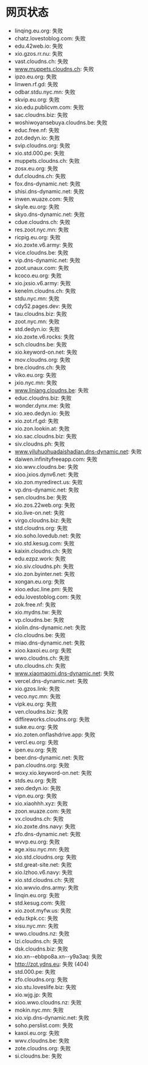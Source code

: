 # 网页状态
- linqing.eu.org: 失败
- chatz.lovestoblog.com: 失败
- edu.42web.io: 失败
- xio.gzos.rr.nu: 失败
- vast.cloudns.ch: 失败
- www.muppets.cloudns.ch: 失败
- ipzo.eu.org: 失败
- linwen.rf.gd: 失败
- odbar.stdu.nyc.mn: 失败
- skvip.eu.org: 失败
- xio.edu.publicvm.com: 失败
- sac.cloudns.biz: 失败
- woshiwoyansebuya.cloudns.be: 失败
- educ.free.nf: 失败
- zot.dedyn.io: 失败
- svip.cloudns.org: 失败
- xio.std.000.pe: 失败
- muppets.cloudns.ch: 失败
- zosx.eu.org: 失败
- duf.cloudns.ch: 失败
- fox.dns-dynamic.net: 失败
- shisi.dns-dynamic.net: 失败
- inwen.wuaze.com: 失败
- skyle.eu.org: 失败
- skyo.dns-dynamic.net: 失败
- cdue.cloudns.ch: 失败
- res.zoot.nyc.mn: 失败
- ricpig.eu.org: 失败
- xio.zoxte.v6.army: 失败
- vice.cloudns.be: 失败
- vip.dns-dynamic.net: 失败
- zoot.unaux.com: 失败
- kcoco.eu.org: 失败
- xio.jxsio.v6.army: 失败
- kenelm.cloudns.ch: 失败
- stdu.nyc.mn: 失败
- cdy52.pages.dev: 失败
- tau.cloudns.biz: 失败
- zoot.nyc.mn: 失败
- std.dedyn.io: 失败
- xio.zoxte.v6.rocks: 失败
- sch.cloudns.be: 失败
- xio.keyword-on.net: 失败
- mov.cloudns.org: 失败
- bre.cloudns.ch: 失败
- viko.eu.org: 失败
- jxio.nyc.mn: 失败
- www.liniang.cloudns.be: 失败
- educ.cloudns.biz: 失败
- wonder.dynx.me: 失败
- xio.xeo.dedyn.io: 失败
- xio.zot.rf.gd: 失败
- xio.zon.lookin.at: 失败
- xio.sac.cloudns.biz: 失败
- siv.cloudns.ph: 失败
- www.yiluhuohuadaishadian.dns-dynamic.net: 失败
- daiwen.infinityfreeapp.com: 失败
- xio.wwv.cloudns.be: 失败
- xioo.jxios.dynv6.net: 失败
- xio.zon.myredirect.us: 失败
- vp.dns-dynamic.net: 失败
- sen.cloudns.be: 失败
- xio.zos.22web.org: 失败
- xio.live-on.net: 失败
- virgo.cloudns.biz: 失败
- std.cloudns.org: 失败
- xio.soho.lovedub.net: 失败
- xio.std.kesug.com: 失败
- kaixin.cloudns.ch: 失败
- edu.ezpz.work: 失败
- xio.siv.cloudns.ph: 失败
- xio.zon.byinter.net: 失败
- xongan.eu.org: 失败
- xioo.educ.line.pm: 失败
- edu.lovestoblog.com: 失败
- zok.free.nf: 失败
- xio.mydns.tw: 失败
- vp.cloudns.be: 失败
- xiolin.dns-dynamic.net: 失败
- clo.cloudns.be: 失败
- miao.dns-dynamic.net: 失败
- xioo.kaxoi.eu.org: 失败
- wwo.cloudns.ch: 失败
- uto.cloudns.ch: 失败
- www.xiaomaomi.dns-dynamic.net: 失败
- vercel.dns-dynamic.net: 失败
- xio.gzos.link: 失败
- veco.nyc.mn: 失败
- vipk.eu.org: 失败
- ven.cloudns.biz: 失败
- diffireworks.cloudns.org: 失败
- suke.eu.org: 失败
- xio.zoten.onflashdrive.app: 失败
- vercl.eu.org: 失败
- ipen.eu.org: 失败
- beer.dns-dynamic.net: 失败
- pan.cloudns.org: 失败
- woxy.xio.keyword-on.net: 失败
- stds.eu.org: 失败
- xeo.dedyn.io: 失败
- vipn.eu.org: 失败
- xio.xiaohhh.xyz: 失败
- zoon.wuaze.com: 失败
- vx.cloudns.ch: 失败
- xio.zoxte.dns.navy: 失败
- zfo.dns-dynamic.net: 失败
- wvvp.eu.org: 失败
- age.xisu.nyc.mn: 失败
- xio.std.cloudns.org: 失败
- std.great-site.net: 失败
- xio.lzhoo.v6.navy: 失败
- xio.std.cloudns.ch: 失败
- xio.wwvio.dns.army: 失败
- linqin.eu.org: 失败
- std.kesug.com: 失败
- xio.zoot.myfw.us: 失败
- edu.tkpk.cc: 失败
- xisu.nyc.mn: 失败
- wwo.cloudns.nz: 失败
- lzi.cloudns.ch: 失败
- dsk.cloudns.biz: 失败
- xio.xn--ebbpo8a.xn--y9a3aq: 失败
- http://zot.ydns.eu: 失败 (404)
- std.000.pe: 失败
- zfo.cloudns.org: 失败
- xio.stu.loveslife.biz: 失败
- xio.wjg.jp: 失败
- xioo.wwo.cloudns.nz: 失败
- mokin.nyc.mn: 失败
- xio.vip.dns-dynamic.net: 失败
- soho.perslist.com: 失败
- kaxoi.eu.org: 失败
- wwv.cloudns.be: 失败
- zote.cloudns.org: 失败
- si.cloudns.be: 失败
